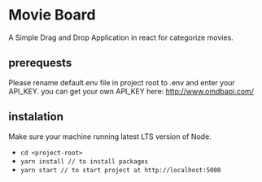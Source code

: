 # Movie Board

A Simple Drag and Drop Application in react for categorize movies.

## prerequests

Please rename default.env file in project root to .env and enter your API_KEY. you can get your own API_KEY here: http://www.omdbapi.com/

## instalation

Make sure your machine running latest LTS version of Node.

- `cd <project-root>`
- `yarn install // to install packages`
- `yarn start // to start project at http://localhost:5000`
